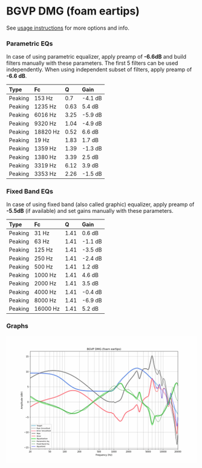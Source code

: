 # BGVP DMG (foam eartips)
See [usage instructions](https://github.com/jaakkopasanen/AutoEq#usage) for more options and info.

### Parametric EQs
In case of using parametric equalizer, apply preamp of **-6.6dB** and build filters manually
with these parameters. The first 5 filters can be used independently.
When using independent subset of filters, apply preamp of **-6.6 dB**.

| Type    | Fc       |    Q | Gain    |
|:--------|:---------|:-----|:--------|
| Peaking | 153 Hz   | 0.7  | -4.1 dB |
| Peaking | 1235 Hz  | 0.63 | 5.4 dB  |
| Peaking | 6016 Hz  | 3.25 | -5.9 dB |
| Peaking | 9320 Hz  | 1.04 | -4.9 dB |
| Peaking | 18820 Hz | 0.52 | 6.6 dB  |
| Peaking | 19 Hz    | 1.83 | 1.7 dB  |
| Peaking | 1359 Hz  | 1.39 | -1.3 dB |
| Peaking | 1380 Hz  | 3.39 | 2.5 dB  |
| Peaking | 3319 Hz  | 6.12 | 3.9 dB  |
| Peaking | 3353 Hz  | 2.26 | -1.5 dB |

### Fixed Band EQs
In case of using fixed band (also called graphic) equalizer, apply preamp of **-5.5dB**
(if available) and set gains manually with these parameters.

| Type    | Fc       |    Q | Gain    |
|:--------|:---------|:-----|:--------|
| Peaking | 31 Hz    | 1.41 | 0.6 dB  |
| Peaking | 63 Hz    | 1.41 | -1.1 dB |
| Peaking | 125 Hz   | 1.41 | -3.5 dB |
| Peaking | 250 Hz   | 1.41 | -2.4 dB |
| Peaking | 500 Hz   | 1.41 | 1.2 dB  |
| Peaking | 1000 Hz  | 1.41 | 4.6 dB  |
| Peaking | 2000 Hz  | 1.41 | 3.5 dB  |
| Peaking | 4000 Hz  | 1.41 | -0.4 dB |
| Peaking | 8000 Hz  | 1.41 | -6.9 dB |
| Peaking | 16000 Hz | 1.41 | 5.2 dB  |

### Graphs
![](./BGVP%20DMG%20(foam%20eartips).png)